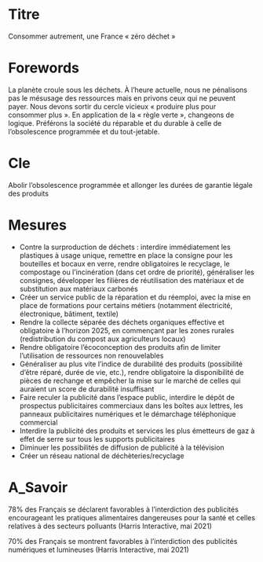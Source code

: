 # Titre
Consommer autrement, une France « zéro déchet »

# Forewords
La planète croule sous les déchets. À l’heure actuelle, nous ne pénalisons pas le mésusage des ressources mais en privons ceux qui ne peuvent payer. Nous devons sortir du cercle vicieux « produire plus pour consommer plus ». En application de la « règle verte », changeons de logique. Préférons la société du réparable et du durable à celle de l’obsolescence programmée et du tout-jetable.

# Cle
Abolir l’obsolescence programmée et allonger les durées de garantie légale des produits

# Mesures
* Contre la surproduction de déchets : interdire immédiatement les plastiques à usage unique, remettre en place la consigne pour les bouteilles et bocaux en verre, rendre obligatoires le recyclage, le compostage ou l’incinération (dans cet ordre de priorité), généraliser les consignes, développer les filières de réutilisation des matériaux et de substitution aux matériaux carbonés
* Créer un service public de la réparation et du réemploi, avec la mise en place de formations pour certains métiers (notamment électricité, électronique, bâtiment, textile)
* Rendre la collecte séparée des déchets organiques effective et obligatoire à l’horizon 2025, en commençant par les zones rurales (redistribution du compost aux agriculteurs locaux)
* Rendre obligatoire l’écoconception des produits afin de limiter l’utilisation de ressources non renouvelables
* Généraliser au plus vite l’indice de durabilité des produits (possibilité d’être réparé, durée de vie, etc.), rendre obligatoire la disponibilité de pièces de rechange et empêcher la mise sur le marché de celles qui auraient un score de durabilité insuffisant
* Faire reculer la publicité dans l’espace public, interdire le dépôt de prospectus publicitaires commerciaux dans les boîtes aux lettres, les panneaux publicitaires numériques et le démarchage téléphonique commercial
* Interdire la publicité des produits et services les plus émetteurs de gaz à effet de serre sur tous les supports publicitaires
* Diminuer les possibilités de diffusion de publicité à la télévision
* Créer un réseau national de déchèteries/recyclage

# A_Savoir
78% des Français se déclarent favorables à l’interdiction des publicités encourageant les pratiques alimentaires dangereuses pour la santé et celles relatives à des secteurs polluants (Harris Interactive, mai 2021)

70% des Français se montrent favorables à l’interdiction des publicités numériques et lumineuses (Harris Interactive, mai 2021)